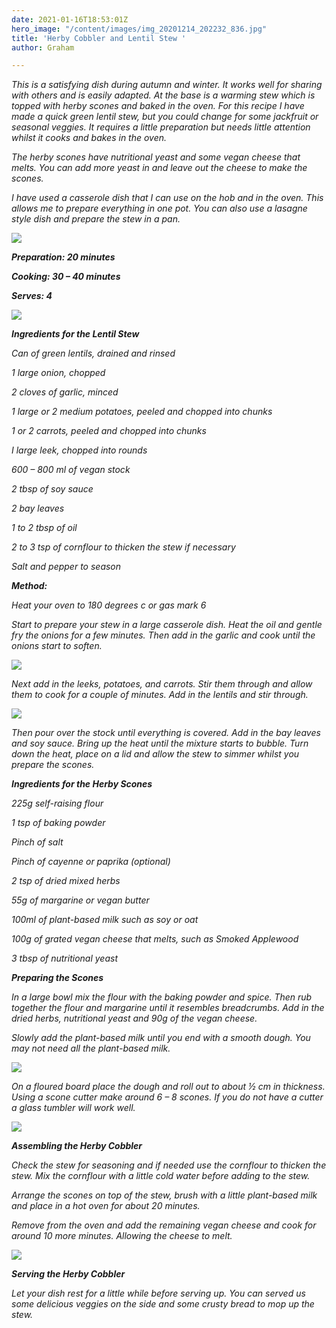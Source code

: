 ```yaml
---
date: 2021-01-16T18:53:01Z
hero_image: "/content/images/img_20201214_202232_836.jpg"
title: 'Herby Cobbler and Lentil Stew '
author: Graham

---
```

_This is a satisfying dish during autumn and winter. It works well for sharing with others and is easily adapted. At the base is a warming stew which is topped with herby scones and baked in the oven. For this recipe I have made a quick green lentil stew, but you could change for some jackfruit or seasonal veggies. It requires a little preparation but needs little attention whilst it cooks and bakes in the oven._

_The herby scones have nutritional yeast and some vegan cheese that melts. You can add more yeast in and leave out the cheese to make the scones._

_I have used a casserole dish that I can use on the hob and in the oven. This allows me to prepare everything in one pot. You can also use a lasagne style dish and prepare the stew in a pan._

![](/content/images/img_20201214_202949_214.jpg)

**_Preparation: 20 minutes_**

**_Cooking: 30 – 40 minutes_**

**_Serves: 4_**

![](/content/images/img_20201214_182412.jpg)

**_Ingredients for the Lentil Stew_**

_Can of green lentils, drained and rinsed_

_1 large onion, chopped_

_2 cloves of garlic, minced_

_1 large or 2 medium potatoes, peeled and chopped into chunks_

_1 or 2 carrots, peeled and chopped into chunks_

_I large leek, chopped into rounds_

_600 – 800 ml of vegan stock_

_2 tbsp of soy sauce_

_2 bay leaves_

_1 to 2 tbsp of oil_

_2 to 3 tsp of cornflour to thicken the stew if necessary_

_Salt and pepper to season_

**_Method:_**

_Heat your oven to 180 degrees c or gas mark 6_

_Start to prepare your stew in a large casserole dish. Heat the oil and gentle fry the onions for a few minutes. Then add in the garlic and cook until the onions start to soften._

![](/content/images/img_20201214_183545.jpg)

_Next add in the leeks, potatoes, and carrots. Stir them through and allow them to cook for a couple of minutes. Add in the lentils and stir through._

![](/content/images/img_20201214_185002.jpg)

_Then pour over the stock until everything is covered. Add in the bay leaves and soy sauce. Bring up the heat until the mixture starts to bubble. Turn down the heat, place on a lid and allow the stew to simmer whilst you prepare the scones._

**_Ingredients for the Herby Scones_**

_225g self-raising flour_

_1 tsp of baking powder_

_Pinch of salt_

_Pinch of cayenne or paprika (optional)_

_2 tsp of dried mixed herbs_

_55g of margarine or vegan butter_

_100ml of plant-based milk such as soy or oat_

_100g of grated vegan cheese that melts, such as Smoked Applewood_

_3 tbsp of nutritional yeast_

**_Preparing the Scones_**

_In a large bowl mix the flour with the baking powder and spice. Then rub together the flour and margarine until it resembles breadcrumbs. Add in the dried herbs, nutritional yeast and 90g of the vegan cheese._

_Slowly add the plant-based milk until you end with a smooth dough. You may not need all the plant-based milk._

![](/content/images/img_20201214_190053.jpg)

_On a floured board place the dough and roll out to about ½ cm in thickness. Using a scone cutter make around 6 – 8 scones. If you do not have a cutter a glass tumbler will work well._

![](/content/images/img_20201214_190612.jpg)

**_Assembling the Herby Cobbler_**

_Check the stew for seasoning and if needed use the cornflour to thicken the stew. Mix the cornflour with a little cold water before adding to the stew._

_Arrange the scones on top of the stew, brush with a little plant-based milk and place in a hot oven for about 20 minutes._

_Remove from the oven and add the remaining vegan cheese and cook for around 10 more minutes. Allowing the cheese to melt._

![](/content/images/img_20201214_202949_215.jpg)

**_Serving the Herby Cobbler_**

_Let your dish rest for a little while before serving up. You can served us some delicious veggies on the side and some crusty bread to mop up the stew._